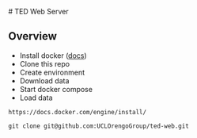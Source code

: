 # TED Web Server

## Overview

- Install docker ([docs](https://docs.docker.com/engine/install/))
- Clone this repo
- Create environment
- Download data
- Start docker compose
- Load data

```
https://docs.docker.com/engine/install/
```

```
git clone git@github.com:UCLOrengoGroup/ted-web.git
```
